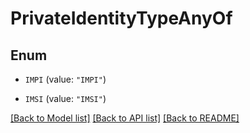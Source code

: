 # PrivateIdentityTypeAnyOf

## Enum


* `IMPI` (value: `"IMPI"`)

* `IMSI` (value: `"IMSI"`)


[[Back to Model list]](../README.md#documentation-for-models) [[Back to API list]](../README.md#documentation-for-api-endpoints) [[Back to README]](../README.md)


